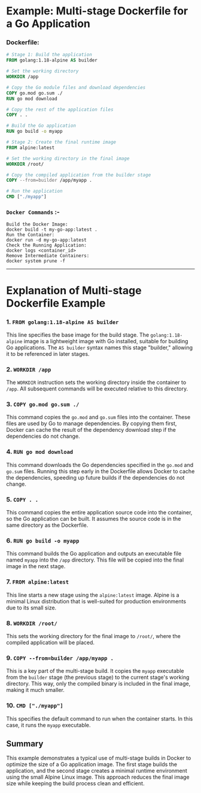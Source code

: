 # Example: Multi-stage Dockerfile for a Go Application

### Dockerfile:
```Dockerfile
# Stage 1: Build the application
FROM golang:1.18-alpine AS builder

# Set the working directory
WORKDIR /app

# Copy the Go module files and download dependencies
COPY go.mod go.sum ./
RUN go mod download

# Copy the rest of the application files
COPY . .

# Build the Go application
RUN go build -o myapp

# Stage 2: Create the final runtime image
FROM alpine:latest

# Set the working directory in the final image
WORKDIR /root/

# Copy the compiled application from the builder stage
COPY --from=builder /app/myapp .

# Run the application
CMD ["./myapp"]
```

### `Docker Commands` :-
```
Build the Docker Image:
docker build -t my-go-app:latest .
Run the Container:
docker run -d my-go-app:latest
Check the Running Application:
docker logs <container_id>
Remove Intermediate Containers:
docker system prune -f
```
---
# Explanation of Multi-stage Dockerfile Example

### 1. `FROM golang:1.18-alpine AS builder`
This line specifies the base image for the build stage. The `golang:1.18-alpine` image is a lightweight image with Go installed, suitable for building Go applications. The `AS builder` syntax names this stage "builder," allowing it to be referenced in later stages.

### 2. `WORKDIR /app`
The `WORKDIR` instruction sets the working directory inside the container to `/app`. All subsequent commands will be executed relative to this directory.

### 3. `COPY go.mod go.sum ./`
This command copies the `go.mod` and `go.sum` files into the container. These files are used by Go to manage dependencies. By copying them first, Docker can cache the result of the dependency download step if the dependencies do not change.

### 4. `RUN go mod download`
This command downloads the Go dependencies specified in the `go.mod` and `go.sum` files. Running this step early in the Dockerfile allows Docker to cache the dependencies, speeding up future builds if the dependencies do not change.

### 5. `COPY . .`
This command copies the entire application source code into the container, so the Go application can be built. It assumes the source code is in the same directory as the Dockerfile.

### 6. `RUN go build -o myapp`
This command builds the Go application and outputs an executable file named `myapp` into the `/app` directory. This file will be copied into the final image in the next stage.

### 7. `FROM alpine:latest`
This line starts a new stage using the `alpine:latest` image. Alpine is a minimal Linux distribution that is well-suited for production environments due to its small size.

### 8. `WORKDIR /root/`
This sets the working directory for the final image to `/root/`, where the compiled application will be placed.

### 9. `COPY --from=builder /app/myapp .`
This is a key part of the multi-stage build. It copies the `myapp` executable from the `builder` stage (the previous stage) to the current stage's working directory. This way, only the compiled binary is included in the final image, making it much smaller.

### 10. `CMD ["./myapp"]`
This specifies the default command to run when the container starts. In this case, it runs the `myapp` executable.

## Summary
This example demonstrates a typical use of multi-stage builds in Docker to optimize the size of a Go application image. The first stage builds the application, and the second stage creates a minimal runtime environment using the small Alpine Linux image. This approach reduces the final image size while keeping the build process clean and efficient.